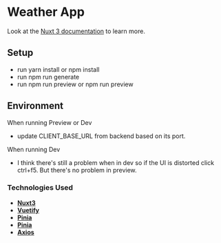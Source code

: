 # Weather App

Look at the [Nuxt 3 documentation](https://nuxt.com/docs/getting-started/introduction) to learn more.

## Setup

- run yarn install or npm install
- run npm run generate
- run npm run preview or npm run preview

## Environment

When running Preview or Dev

- update CLIENT_BASE_URL from backend based on its port.

When running Dev
- I think there's still a problem when in dev so if the UI is distorted click ctrl+f5. But there's no problem in preview.

### Technologies Used

- **[Nuxt3](https://nuxt.com/)**
- **[Vuetify](https://next.vuetifyjs.com/en/)**
- **[Pinia](https://pinia.vuejs.org/)**
- **[Pinia](https://pinia.vuejs.org/)**
- **[Axios](https://axios-http.com/docs/intro)**